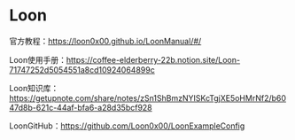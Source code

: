 # Loon

官方教程：https://loon0x00.github.io/LoonManual/#/

Loon使用手册：https://coffee-elderberry-22b.notion.site/Loon-71747252d5054551a8cd10924064899c

Loon知识库：https://getupnote.com/share/notes/zSn1ShBmzNYISKcTgjXE5oHMrNf2/b6047d8b-621c-44af-bfa6-a28d35bcf928

LoonGitHub：https://github.com/Loon0x00/LoonExampleConfig
